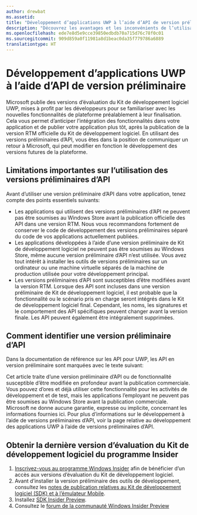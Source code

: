 ```yaml
---
author: drewbat
ms.assetid: 
title: "Développement d’applications UWP à l’aide d’API de version préliminaire"
description: "Découvrez les avantages et les inconvénients de l’utilisation des API de version préliminaire incluses dans les versions d’évaluation des Kit de développement logiciel UWP."
ms.openlocfilehash: ede7e8d5e9cce39850edbdb70a715d76c78f0c01
ms.sourcegitcommit: 909d859a0f11981a8d1beac0da35f779786a6889
translationtype: HT
---
```

# <a name="developing-uwp-apps-with-pre-release-apis"></a>Développement d’applications UWP à l’aide d’API de version préliminaire

Microsoft publie des versions d’évaluation du Kit de développement logiciel UWP, mises à profit par les développeurs pour se familiariser avec les nouvelles fonctionnalités de plateforme préalablement à leur finalisation. Cela vous permet d’anticiper l’intégration des fonctionnalités dans votre application et de publier votre application plus tôt, après la publication de la version RTM officielle du Kit de développement logiciel. En utilisant des versions préliminaires d’API, vous êtes dans la position de communiquer un retour à Microsoft, qui peut modifier en fonction le développement des versions futures de la plateforme.

## <a name="important-limitations-on-the-use-of-pre-release-apis"></a>Limitations importantes sur l’utilisation des versions préliminaires d’API
Avant d’utiliser une version préliminaire d’API dans votre application, tenez compte des points essentiels suivants: 
* Les applications qui utilisent des versions préliminaires d’API ne peuvent pas être soumises au Windows Store avant la publication officielle des API dans une version RTM. Nous vous recommandons fortement de conserver le code de développement des versions préliminaires séparé du code de vos applications actuellement publiées. 
* Les applications développées à l’aide d’une version préliminaire de Kit de développement logiciel ne peuvent pas être soumises au Windows Store, même aucune version préliminaire d’API n’est utilisée. Vous avez tout intérêt à installer les outils de versions préliminaires sur un ordinateur ou une machine virtuelle séparés de la machine de production utilisée pour votre développement principal. 
* Les versions préliminaires d’API sont susceptibles d’être modifiées avant la version RTM. Lorsque des API sont incluses dans une version préliminaire de Kit de développement logiciel, il est probable que la fonctionnalité ou le scénario pris en charge seront intégrés dans le Kit de développement logiciel final. Cependant, les noms, les signatures et le comportement des API spécifiques peuvent changer avant la version finale. Les API peuvent également être intégralement supprimées. 

## <a name="how-to-identify-a-prerelease-api"></a>Comment identifier une version préliminaire d’API 
Dans la documentation de référence sur les API pour UWP, les API en version préliminaire sont marquées avec le texte suivant: 

Cet article traite d’une version préliminaire d’API ou de fonctionnalité susceptible d’être modifiée en profondeur avant la publication commerciale. Vous pouvez d’ores et déjà utiliser cette fonctionnalité pour les activités de développement et de test, mais les applications l’employant ne peuvent pas être soumises au Windows Store avant la publication commerciale. Microsoft ne donne aucune garantie, expresse ou implicite, concernant les informations fournies ici. Pour plus d’informations sur le développement à l’aide de versions préliminaires d’API, voir la page relative au développement des applications UWP à l’aide de versions préliminaires d’API. 

## <a name="get-the-latest-sdk-insider-preview"></a>Obtenir la dernière version d’évaluation du Kit de développement logiciel du programme Insider 
1. [Inscrivez-vous au programme Windows Insider](https://insider.windows.com/) afin de bénéficier d’un accès aux versions d’évaluation du Kit de développement logiciel. 
3. Avant d’installer la version préliminaire des outils de développement, consultez les [notes de publication relatives au Kit de développement logiciel (SDK) et à l’émulateur Mobile](http://go.microsoft.com/fwlink/?LinkId=829180).
4. Installez [SDK Insider Preview](https://www.microsoft.com/en-us/software-download/windowsinsiderpreviewSDK).
5. Consultez le [forum de la communauté Windows Insider Preview](http://go.microsoft.com/fwlink/p/?LinkId=507620)
